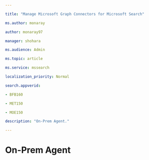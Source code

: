 ```yaml
--- 

title: "Manage Microsoft Graph Connectors for Microsoft Search" 

ms.author: monaray 

author: monaray97 

manager: shohara 

ms.audience: Admin 

ms.topic: article 

ms.service: mssearch 

localization_priority: Normal 

search.appverid: 

- BFB160 

- MET150 

- MOE150 

description: "On-Prem Agent." 

--- 
```


<!-- markdownlint-disable no-inline-html --> 

# On-Prem Agent 

 

 